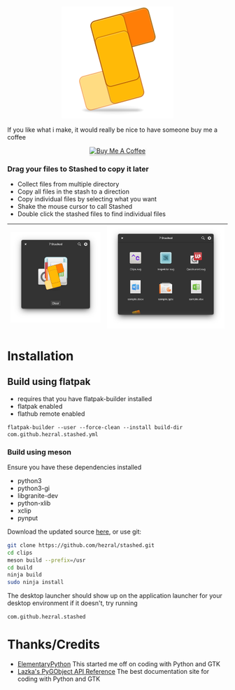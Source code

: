<div align="center">

![icon](data/icons/128.svg)

</div>

If you like what i make, it would really be nice to have someone buy me a coffee
<div align="center">
<a href="https://www.buymeacoffee.com/hezral" target="_blank"><img src="https://www.buymeacoffee.com/assets/img/custom_images/orange_img.png" alt="Buy Me A Coffee" style="height: 41px !important;width: 174px !important;box-shadow: 0px 3px 2px 0px rgba(190, 190, 190, 0.5) !important;-webkit-box-shadow: 0px 3px 2px 0px rgba(190, 190, 190, 0.5) !important;" ></a>
</div>

### Drag your files to Stashed to copy it later
* Collect files from multiple directory
* Copy all files in the stash to a direction
* Copy individual files by selecting what you want
* Shake the mouse cursor to call Stashed
* Double click the stashed files to find individual files


| ![Screenshot](data/screenshot-01.png?raw=true) | ![Screenshot](data/screenshot-02.png?raw=true) |
|------------------------------------------|-----------------------------------------|

# Installation

## Build using flatpak
* requires that you have flatpak-builder installed
* flatpak enabled
* flathub remote enabled

```
flatpak-builder --user --force-clean --install build-dir com.github.hezral.stashed.yml
```

### Build using meson 
Ensure you have these dependencies installed

* python3
* python3-gi
* libgranite-dev
* python-xlib
* xclip
* pynput

Download the updated source [here](https://github.com/hezral/stashed/archive/master.zip), or use git:
```bash
git clone https://github.com/hezral/stashed.git
cd clips
meson build --prefix=/usr
cd build
ninja build
sudo ninja install
```
The desktop launcher should show up on the application launcher for your desktop environment
if it doesn't, try running
```
com.github.hezral.stashed
```

# Thanks/Credits
- [ElementaryPython](https://github.com/mirkobrombin/ElementaryPython) This started me off on coding with Python and GTK
- [Lazka's PyGObject API Reference](https://https://lazka.github.io) The best documentation site for coding with Python and GTK